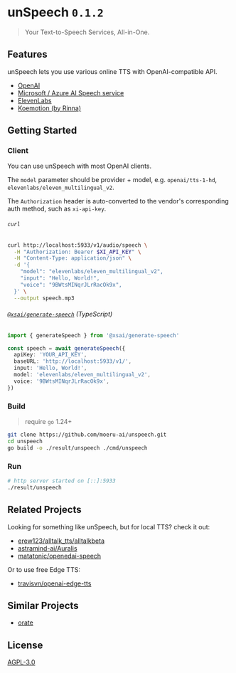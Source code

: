 # unSpeech `0.1.2`

> Your Text-to-Speech Services, All-in-One.

## Features

unSpeech lets you use various online TTS with OpenAI-compatible API.

- [OpenAI](https://platform.openai.com/docs/api-reference/audio/createSpeech)
- [Microsoft / Azure AI Speech service](https://learn.microsoft.com/en-us/azure/ai-services/speech-service/text-to-speech)
- [ElevenLabs](https://elevenlabs.io/docs/api-reference/text-to-speech/convert)
- [Koemotion (by Rinna)](https://koemotion.rinna.co.jp/)

## Getting Started

### Client

You can use unSpeech with most OpenAI clients.

The `model` parameter should be provider + model, e.g. `openai/tts-1-hd`, `elevenlabs/eleven_multilingual_v2`.

The `Authorization` header is auto-converted to the vendor's corresponding auth method, such as `xi-api-key`.

###### `curl`

```bash
curl http://localhost:5933/v1/audio/speech \
  -H "Authorization: Bearer $XI_API_KEY" \
  -H "Content-Type: application/json" \
  -d '{
    "model": "elevenlabs/eleven_multilingual_v2",
    "input": "Hello, World!",
    "voice": "9BWtsMINqrJLrRacOk9x",
  }' \
  --output speech.mp3
```

###### [`@xsai/generate-speech`](https://github.com/moeru-ai/xsai) (TypeScript)

```ts
import { generateSpeech } from '@xsai/generate-speech'

const speech = await generateSpeech({
  apiKey: 'YOUR_API_KEY',
  baseURL: 'http://localhost:5933/v1/',
  input: 'Hello, World!',
  model: 'elevenlabs/eleven_multilingual_v2',
  voice: '9BWtsMINqrJLrRacOk9x',
})
```

### Build

> require `go` 1.24+

```bash
git clone https://github.com/moeru-ai/unspeech.git
cd unspeech
go build -o ./result/unspeech ./cmd/unspeech
```

### Run

```bash
# http server started on [::]:5933
./result/unspeech
```

## Related Projects

Looking for something like unSpeech, but for local TTS? check it out:

- [erew123/alltalk_tts/alltalkbeta](https://github.com/erew123/alltalk_tts/tree/alltalkbeta)
- [astramind-ai/Auralis](https://github.com/astramind-ai/Auralis)
- [matatonic/openedai-speech](https://github.com/matatonic/openedai-speech)

Or to use free Edge TTS:

- [travisvn/openai-edge-tts](https://github.com/travisvn/openai-edge-tts)

## Similar Projects

- [orate](https://github.com/haydenbleasel/orate)

## License

[AGPL-3.0](./LICENSE)
